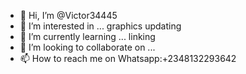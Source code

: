 - 👋 Hi, I’m @Victor34445
- 👀 I’m interested in ... graphics updating
- 🌱 I’m currently learning ... linking
- 💞️ I’m looking to collaborate on ...
- 📫 How to reach me on Whatsapp:+2348132293642

<!---
Victor34445/Victor34445 am a ✨ special ✨ repository because its `README.md` (this file) appears on your GitHub profile.
You can click the Preview link to take a look at your changes.
--->
